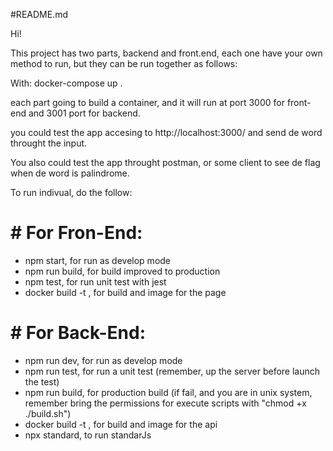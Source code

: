 #README.md

Hi!

This project has two parts, backend and front.end, each one have your own method to run, but they can be run together as follows:

With: docker-compose up . 

each part going to build a container, and it will run at port 3000 for front-end and 3001 port for backend.

you could test the app accesing to http://localhost:3000/ and send de word throught the input.

You also could test the app throught postman, or some client to see de flag when de word is palindrome.

To run indivual, do the follow: 

# # For Fron-End:

* npm start, for run as develop mode
* npm run build, for build improved to production
* npm test, for run unit test with jest
* docker build -t <image-name>, for build and image for the page

# # For Back-End:

* npm run dev, for run as develop mode
* npm run test, for run a unit test (remember, up the server before launch the test) 
* npm run build, for production build (if fail, and you are in unix system, remember bring the permissions for execute scripts with "chmod +x ./build.sh")
* docker build -t <image-name>, for build and image for the api
* npx standard, to run standarJs 

